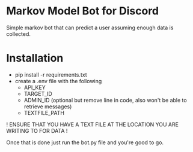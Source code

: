 # Markov Model Bot for Discord
Simple markov bot that can predict a user assuming enough data is collected.

# Installation
* pip install -r requirements.txt
* create a .env file with the following
    * API_KEY
    * TARGET_ID
    * ADMIN_ID (optional but remove line in code, also won't be able to retrieve messages)
    * TEXTFILE_PATH

! ENSURE THAT YOU HAVE A TEXT FILE AT THE LOCATION YOU ARE WRITING TO FOR DATA !

Once that is done just run the bot.py file and you're good to go.
